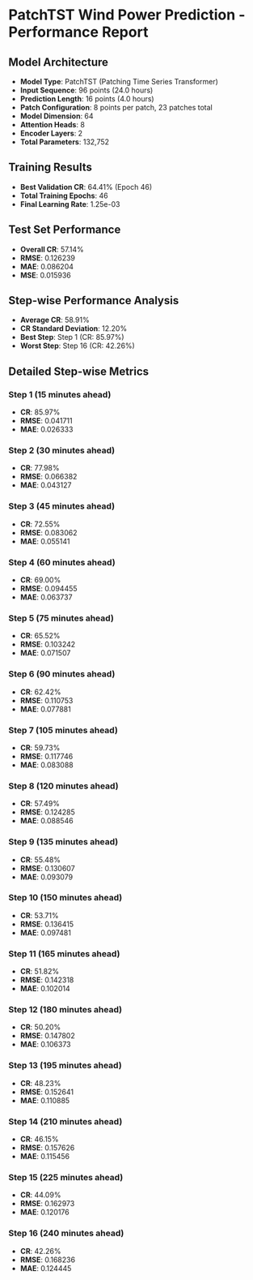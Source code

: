 
# PatchTST Wind Power Prediction - Performance Report

## Model Architecture
- **Model Type**: PatchTST (Patching Time Series Transformer)
- **Input Sequence**: 96 points (24.0 hours)
- **Prediction Length**: 16 points (4.0 hours)
- **Patch Configuration**: 8 points per patch, 23 patches total
- **Model Dimension**: 64
- **Attention Heads**: 8
- **Encoder Layers**: 2
- **Total Parameters**: 132,752

## Training Results
- **Best Validation CR**: 64.41% (Epoch 46)
- **Total Training Epochs**: 46
- **Final Learning Rate**: 1.25e-03

## Test Set Performance
- **Overall CR**: 57.14%
- **RMSE**: 0.126239
- **MAE**: 0.086204
- **MSE**: 0.015936

## Step-wise Performance Analysis
- **Average CR**: 58.91%
- **CR Standard Deviation**: 12.20%
- **Best Step**: Step 1 (CR: 85.97%)
- **Worst Step**: Step 16 (CR: 42.26%)

## Detailed Step-wise Metrics

### Step 1 (15 minutes ahead)
- **CR**: 85.97%
- **RMSE**: 0.041711
- **MAE**: 0.026333

### Step 2 (30 minutes ahead)
- **CR**: 77.98%
- **RMSE**: 0.066382
- **MAE**: 0.043127

### Step 3 (45 minutes ahead)
- **CR**: 72.55%
- **RMSE**: 0.083062
- **MAE**: 0.055141

### Step 4 (60 minutes ahead)
- **CR**: 69.00%
- **RMSE**: 0.094455
- **MAE**: 0.063737

### Step 5 (75 minutes ahead)
- **CR**: 65.52%
- **RMSE**: 0.103242
- **MAE**: 0.071507

### Step 6 (90 minutes ahead)
- **CR**: 62.42%
- **RMSE**: 0.110753
- **MAE**: 0.077881

### Step 7 (105 minutes ahead)
- **CR**: 59.73%
- **RMSE**: 0.117746
- **MAE**: 0.083088

### Step 8 (120 minutes ahead)
- **CR**: 57.49%
- **RMSE**: 0.124285
- **MAE**: 0.088546

### Step 9 (135 minutes ahead)
- **CR**: 55.48%
- **RMSE**: 0.130607
- **MAE**: 0.093079

### Step 10 (150 minutes ahead)
- **CR**: 53.71%
- **RMSE**: 0.136415
- **MAE**: 0.097481

### Step 11 (165 minutes ahead)
- **CR**: 51.82%
- **RMSE**: 0.142318
- **MAE**: 0.102014

### Step 12 (180 minutes ahead)
- **CR**: 50.20%
- **RMSE**: 0.147802
- **MAE**: 0.106373

### Step 13 (195 minutes ahead)
- **CR**: 48.23%
- **RMSE**: 0.152641
- **MAE**: 0.110885

### Step 14 (210 minutes ahead)
- **CR**: 46.15%
- **RMSE**: 0.157626
- **MAE**: 0.115456

### Step 15 (225 minutes ahead)
- **CR**: 44.09%
- **RMSE**: 0.162973
- **MAE**: 0.120176

### Step 16 (240 minutes ahead)
- **CR**: 42.26%
- **RMSE**: 0.168236
- **MAE**: 0.124445
